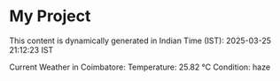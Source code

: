 # My Project

This content is dynamically generated in Indian Time (IST): 2025-03-25 21:12:23 IST


Current Weather in Coimbatore:
Temperature: 25.82 °C
Condition: haze
